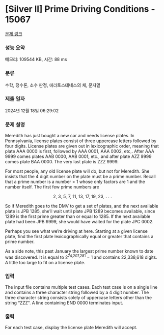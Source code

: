 # [Silver II] Prime Driving Conditions - 15067 

[문제 링크](https://www.acmicpc.net/problem/15067) 

### 성능 요약

메모리: 109544 KB, 시간: 88 ms

### 분류

수학, 정수론, 소수 판정, 에라토스테네스의 체, 문자열

### 제출 일자

2024년 12월 18일 06:29:02

### 문제 설명

<p>Meredith has just bought a new car and needs license plates. In Pennsylvania, license plates consist of three uppercase letters followed by four digits. License plates are given out in lexicographic order, meaning that plate AAA 0000 is first, followed by AAA 0001, AAA 0002, etc,. After AAA 9999 comes plates AAB 0000, AAB 0001, etc., and after plate AZZ 9999 comes plate BAA 0000. The very last plate is ZZZ 9999.</p>

<p>For most people, any old license plate will do, but not for Meredith. She insists that the 4 digit number on the plate must be a prime number. Recall that a prime number is a number > 1 whose only factors are 1 and the number itself. The first few prime numbers are</p>

<p style="text-align:center">2, 3, 5, 7, 11, 13, 17, 19, 23, . . .</p>

<p>So if Meredith goes to the DMV to get a set of plates, and the next available plate is JPB 1285, she’ll wait until plate JPB 1289 becomes available, since 1289 is the first prime greater than or equal to 1285. If the next available plate had been JPB 9999, she would have waited for the plate JPC 0002.</p>

<p>Perhaps you see what we’re driving at here. Starting at a given license plate, find the first plate lexicographically equal or greater that contains a prime number.</p>

<p>As a side note, this past January the largest prime number known to date was discovered. It is equal to 2<sup>74,207,281</sup> − 1 and contains 22,338,618 digits. A little too large to fit on a license plate.</p>

### 입력 

 <p>The input file contains multiple test cases. Each test case is on a single line and contains a three character string followed by a 4 digit number. The three character string consists solely of uppercase letters other than the string “ZZZ". A line containing END 0000 terminates input.</p>

### 출력 

 <p>For each test case, display the license plate Meredith will accept.</p>

